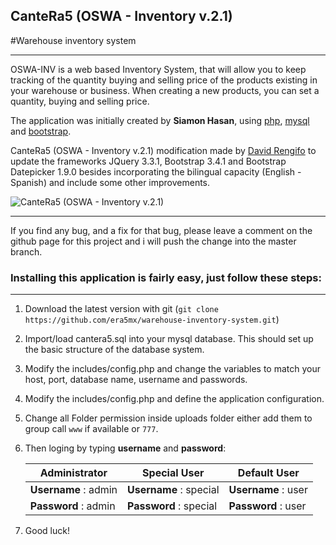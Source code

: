 ## CanteRa5 (OSWA - Inventory v.2.1)

#Warehouse inventory system
- - - -

OSWA-INV is a web based Inventory System, that will allow you to keep tracking of the quantity buying and selling price of the products existing in your warehouse or business. When creating a new products, you can set a quantity, buying and selling price. 

The application was initially created by **Siamon Hasan**, using [php](http:php.net), [mysql](https://www.mysql.com) and [bootstrap](http://getbootstrap.com).

CanteRa5 (OSWA - Inventory v.2.1) modification made by [David Rengifo](http://david.rengifo.mx) to update the frameworks JQuery 3.3.1, Bootstrap 3.4.1 and Bootstrap Datepicker 1.9.0 besides incorporating the bilingual capacity (English - Spanish) and include some other improvements.

![CanteRa5 (OSWA - Inventory v.2.1)](http://cant.era5.mx/cantera5ss.jpg)

****

If you find any bug, and a fix for that bug, please leave a comment on the github page for this project and i will push the change into the master branch.


### Installing this application is fairly easy, just follow these steps:
****


1. Download the latest version with git (`git clone https://github.com/era5mx/warehouse-inventory-system.git`)

2. Import/load cantera5.sql into your mysql database. This should set up the basic structure of the database system.

3. Modify the includes/config.php and change the variables to match your host, port, database name, username and passwords.

4. Modify the includes/config.php and define the application configuration.

5. Change all Folder permission inside uploads folder either add them to group call `www` if available or `777`.

6. Then loging by typing **username** and **password**:


   Administrator        | Special User           | Default User
   ---------------------| -----------------------| -------------------
   **Username** : admin | **Username** : special | **Username** : user
   **Password** : admin | **Password** : special | **Password** : user

7. Good luck!  
